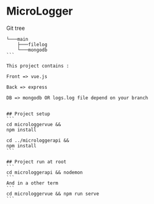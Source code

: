 # MicroLogger

Git tree

````
└───main
    ├───filelog
    └───mongodb
```

This project contains : 

Front => vue.js

Back => express

DB => mongodb OR logs.log file depend on your branch


## Project setup
```
cd microloggervue &&
npm install

cd ../microloggerapi &&
npm install
```

## Project run at root
```
cd microloggerapi && nodemon
```
And in a other term
```
cd microloggervue && npm run serve
```
